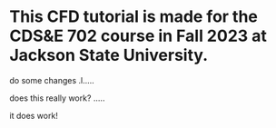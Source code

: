 #  This CFD tutorial is made for the CDS&E 702 course in Fall 2023 at Jackson State University.

do some changes
.l.....

does this really work?
.....

it does work!